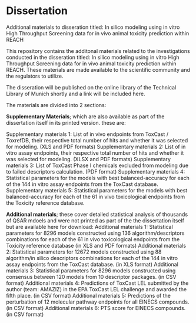 # Dissertation
Additional materials to disseration titled: In silico modeling using in vitro High Throughput Screening data for in vivo animal toxicity prediction within REACH

This repository contains the additonal materials related to the investigations conducted in the disseration titled: In silico modeling using in vitro High Throughput Screening data for in vivo animal toxicity prediction within REACH. These materials are made available to the scientific community and the regulators to utilize.

The disseration will be published on the online library of the Technical Library of Munich shortly and a link will be included here.

The materials are divided into 2 sections:

**Supplementary Materials**; which are also available as part of the dissertation itself in its printed version. these are:

Supplementary materials 1: List of in vivo endpoints from ToxCast / ToxrefDB, their respective total number of hits and whether it was selected for modeling. (XLS and PDF formats)
Supplementary materials 2: List of in vitro assay endpoints, their respective total number of hits and whether it was selected for modeling. (XLSX and PDF formats)
Supplementary materials 3: List of ToxCast Phase I chemicals excluded from modeling due to failed descriptors calculation. (PDF format) 
Supplementary materials 4: Statistical parameters for the models with best balanced-accuracy for each of the 144 in vitro assay endpoints from the ToxCast database.
Supplementary materials 5: Statistical parameters for the models with best balanced-accuracy for each of the 61 in vivo toxicological endpoints from the Toxicity reference database.

**Additional materials**; these cover detailed statistical analysis of thousands of QSAR mdoels and were not printed as part of the the dissertation itself but are available here for download:
Additional materials 1: Statistical parameters for 8296 models constructed using 136 algorithm/descriptors combinations for each of the 61 in vivo toxicological endpoints from the Toxicity reference database (in XLS and PDF formats)
Additional materials 2: Statistical parameters for 12672 models constructed using 88 algorithm/in silico descriptors combinations for each of the 144 in vitro assay endpoints from the ToxCast database. (in XLS format)
Additional materials 3: Statistical parameters for 8296 models constructed using consensus between 120 models from 10 descriptor packages. (in CSV format)
Additional materials 4: Predictions of ToxCast LEL submitted by the author (team: AMAZIZ) in the EPA ToxCast LEL challenge and awarded the fifth place. (in CSV format)
Additional materials 5: Predictions of the perturbation of 12 molecular pathway endpoints for all EINECS compounds. (in CSV format)
Additional materials 6: PTS score for EINECS compounds. (in CSV format)